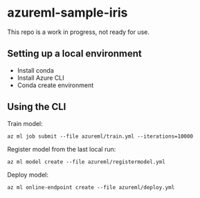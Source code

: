 # azureml-sample-iris

This repo is a work in progress, not ready for use.

## Setting up a local environment

- Install conda
- Install Azure CLI
- Conda create environment

## Using the CLI

Train model:
```
az ml job submit --file azureml/train.yml --iterations=10000
```

Register model from the last local run:
```
az ml model create --file azureml/registermodel.yml
```

Deploy model:
```
az ml online-endpoint create --file azureml/deploy.yml
```



